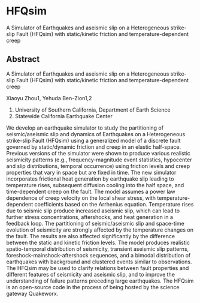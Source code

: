 # HFQsim
A Simulator of Earthquakes and aseismic slip on a Heterogeneous strike-slip Fault (HFQsim) with static/kinetic friction and temperature-dependent creep
## Abstract

A Simulator of Earthquakes and aseismic slip on a Heterogeneous strike-slip Fault (HFQsim) with static/kinetic friction and temperature-dependent creep

Xiaoyu Zhou1, Yehuda Ben-Zion1,2 
1. University of Southern California, Department of Earth Science 
2. Statewide California Earthquake Center


We develop an earthquake simulator to study the partitioning of seismic/aseismic slip and dynamics of Earthquakes on a Heterogeneous strike-slip Fault (HFQsim) using a generalized model of a discrete fault governed by static/dynamic friction and creep in an elastic half-space. Previous versions of the simulator were shown to produce various realistic seismicity patterns (e.g., frequency-magnitude event statistics, hypocenter and slip distributions, temporal occurrence) using friction levels and creep properties that vary in space but are fixed in time. The new simulator incorporates frictional heat generation by earthquake slip leading to temperature rises, subsequent diffusion cooling into the half space, and time-dependent creep on the fault. The model assumes a power law dependence of creep velocity on the local shear stress, with temperature-dependent coefficients based on the Arrhenius equation. Temperature rises due to seismic slip produce increased aseismic slip, which can lead to further stress concentrations, aftershocks, and heat generation in a feedback loop. The partitioning of seismic/aseismic slip and space-time evolution of seismicity are strongly affected by the temperature changes on the fault. The results are also affected significantly by the difference between the static and kinetic friction levels. The model produces realistic spatio-temporal distribution of seismicity, transient aseismic slip patterns, foreshock-mainshock-aftershock sequences, and a bimodal distribution of earthquakes with background and clustered events similar to observations. The HFQsim may be used to clarify relations between fault properties and different features of seismicity and aseismic slip, and to improve the understanding of failure patterns preceding large earthquakes. The HFQsim is an open-source code in the process of being hosted by the science gateway Quakeworx. 

